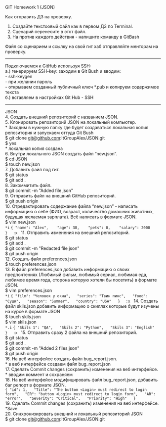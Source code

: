 GIT Homework 1 (JSON)

Как отправить ДЗ на проверку.  
 1. Создайте текстоовый файл как в первом ДЗ по Terminal.  
 2. Сценарий перенесите в этот файл.  
 3. На против каждого действия - напишите команду в GitBash  

Файл со сценарием и ссылку на свой гит хаб отправляйте менторам на проверку.
  


_________________________________________________________________________________
Подключаемся к GitHub используя SSH:   
a.) генерируем SSH-key: заходим в Git Bush и вводим:   
							- ssh-keygen  
						  	  - при желании пароль  
						  	  - открываем созданный публичный ключ *.pub и копируем содержимое текста  
б.) вставляем в настройках Git Hub - SSH  
_________________________________________________________________________________  




JSON  
 4. Создать внешний репозиторий c названием JSON.  
 5. Клонировать репозиторий JSON на локальный компьютер.  
	* Заходим в нужную папку где будет создаваться локальная копия репозитория и запускаем оттуда Git Bush  
	$ git clone git@github.com:ItGroupAlex/JSON.git  
	$ yes  
	* локальная копия создана  
 6. Внутри локального JSON создать файл “new.json”.  
	$ cd JSON  
	$ touch new.json  
 7. Добавить файл под гит.  
	$ git status  
	$ git add .  
 8. Закоммитить файл.  
	$ git commit -m "Added file json"  
 9. Отправить файл на внешний GitHub репозиторий.  
	$ git push origin  
 10. Отредактировать содержание файла “new.json” - написать информацию о себе (ФИО, возраст, количество домашних животных, будущая желаемая зарплата). Всё написать в формате JSON.  
	$ vim new.json  
	`*i`
	```{ "name": "Alex",   
	"age": 38,   
	"pets": 0,   
	"salary": 2000   
	}  ```
	`:x ` 
 11. Отправить изменения на внешний репозиторий.  
	$ git status  
	$ git add .  
	$ git commit -m "Redacted file json"  
	$ git push origin  
 12. Создать файл preferences.json  
	$ touch preferences.json  
 13. В файл preferences.json добавить информацию о своих предпочтениях (Любимый фильм, любимый сериал, любимая еда, любимое время года, сторона которую хотели бы посетить) в формате JSON.  
	$ vim preferences.json  
	`*i`
	```{ "film": "Человек у окна",  
        "series": "Твин пикс",  
        "food": "Суши",  
        "season": "Summer",  
        "country": "USA"  
	}  ```
	`:x ` 
 14. Создать файл skils.json добавить информацию о скиллах которые будут изучены на курсе в формате JSON  
	$ touch skils.json  
	$ vim skils.json  
	`*.i`
	```{ "Skils 1": "QA",  
	"Skils 2": "Python",  
	"Skils 3": "English"  
	}  ```
	`:x ` 
 15. Отправить сразу 2 файла на внешний репозиторий.  
	$ git status  
	$ git add .  
	$ git commit -m "Added 2 files json"  
	$ git push origin  
 16. На веб интерфейсе создать файл bug_report.json.  
	* в веб интерфейсе создаем файл bug_report.json  
 17. Сделать Commit changes (сохранить) изменения на веб интерфейсе.  
	* вводим коммент и сохраняем  
 18. На веб интерфейсе модифицировать файл bug_report.json, добавить баг репорт в формате JSON.  
	```{ "id": 1,  
 	"Title": "The buttom <Login> must redirect to login form",  
 	"ER": "buttom <Login> must redirect to login form",  
 	"AR": "error",  
	 "Severity": "Critical",  
 	"Priority": "High"  
	}  ```  
 19. Сделать Commit changes (сохранить) изменения на веб интерфейсе.  
	*Save  
 20. Синхронизировать внешний и локальный репозиторий JSON  
	$ git clone git@github.com:ItGroupAlex/JSON.git  
